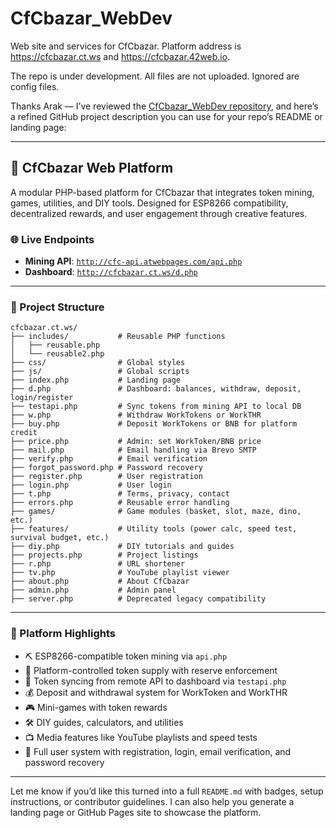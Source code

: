 # CfCbazar_WebDev
Web site and services for CfCbazar. Platform address is https://cfcbazar.ct.ws and https://cfcbazar.42web.io.

The repo is under development. All files are not uploaded. Ignored are config files.

Thanks Arak — I’ve reviewed the [CfCbazar_WebDev repository](https://github.com/ArakelTheDragon/CfCbazar_WebDev/tree/main/cfcbazar.ct.ws), and here’s a refined GitHub project description you can use for your repo’s README or landing page:

---

## 💼 CfCbazar Web Platform

A modular PHP-based platform for CfCbazar that integrates token mining, games, utilities, and DIY tools. Designed for ESP8266 compatibility, decentralized rewards, and user engagement through creative features.

### 🌐 Live Endpoints

- **Mining API**: [`http://cfc-api.atwebpages.com/api.php`](http://cfc-api.atwebpages.com/api.php)  
- **Dashboard**: [`http://cfcbazar.ct.ws/d.php`](http://cfcbazar.ct.ws/d.php)

---

### 🧱 Project Structure

```
cfcbazar.ct.ws/
├── includes/           # Reusable PHP functions
│   ├── reusable.php
│   └── reusable2.php
├── css/                # Global styles
├── js/                 # Global scripts
├── index.php           # Landing page
├── d.php               # Dashboard: balances, withdraw, deposit, login/register
├── testapi.php         # Sync tokens from mining API to local DB
├── w.php               # Withdraw WorkTokens or WorkTHR
├── buy.php             # Deposit WorkTokens or BNB for platform credit
├── price.php           # Admin: set WorkToken/BNB price
├── mail.php            # Email handling via Brevo SMTP
├── verify.php          # Email verification
├── forgot_password.php # Password recovery
├── register.php        # User registration
├── login.php           # User login
├── t.php               # Terms, privacy, contact
├── errors.php          # Reusable error handling
├── games/              # Game modules (basket, slot, maze, dino, etc.)
├── features/           # Utility tools (power calc, speed test, survival budget, etc.)
├── diy.php             # DIY tutorials and guides
├── projects.php        # Project listings
├── r.php               # URL shortener
├── tv.php              # YouTube playlist viewer
├── about.php           # About CfCbazar
├── admin.php           # Admin panel
├── server.php          # Deprecated legacy compatibility
```

---

### 🔧 Platform Highlights

- ⛏️ ESP8266-compatible token mining via `api.php`
- 🏦 Platform-controlled token supply with reserve enforcement
- 🔄 Token syncing from remote API to dashboard via `testapi.php`
- 💰 Deposit and withdrawal system for WorkToken and WorkTHR
- 🎮 Mini-games with token rewards
- 🛠️ DIY guides, calculators, and utilities
- 📺 Media features like YouTube playlists and speed tests
- 🔐 Full user system with registration, login, email verification, and password recovery

---

Let me know if you’d like this turned into a full `README.md` with badges, setup instructions, or contributor guidelines. I can also help you generate a landing page or GitHub Pages site to showcase the platform.
